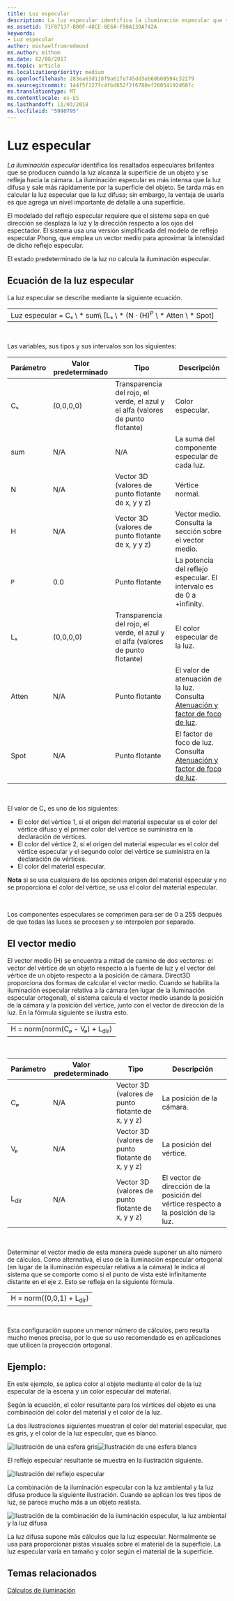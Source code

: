 ```yaml
---
title: Luz especular
description: La luz especular identifica la iluminación especular que se produce cuando la luz alcanza la superficie de un objeto y vuelve a reflejarse hacia la cámara.
ms.assetid: 71F87137-B00F-48CE-8E6A-F98A139A742A
keywords:
- Luz especular
author: michaelfromredmond
ms.author: mithom
ms.date: 02/08/2017
ms.topic: article
ms.localizationpriority: medium
ms.openlocfilehash: 283ea63d118f9a61fe745dd3eb60b68594c32279
ms.sourcegitcommit: 144f5f127fc4fbd852f2f6780ef26054192d68fc
ms.translationtype: MT
ms.contentlocale: es-ES
ms.lasthandoff: 11/03/2018
ms.locfileid: "5990795"
---
```

# <a name="specular-lighting"></a>Luz especular


*La iluminación especular* identifica los resaltados especulares brillantes que se producen cuando la luz alcanza la superficie de un objeto y se refleja hacia la cámara. La iluminación especular es más intensa que la luz difusa y sale más rápidamente por la superficie del objeto. Se tarda más en calcular la luz especular que la luz difusa; sin embargo, la ventaja de usarla es que agrega un nivel importante de detalle a una superficie.

El modelado del reflejo especular requiere que el sistema sepa en qué dirección se desplaza la luz y la dirección respecto a los ojos del espectador. El sistema usa una versión simplificada del modelo de reflejo especular Phong, que emplea un vector medio para aproximar la intensidad de dicho reflejo especular.

El estado predeterminado de la luz no calcula la iluminación especular.

## <a name="span-idspecularlightingequationspanspan-idspecularlightingequationspanspan-idspecularlightingequationspanspecular-lighting-equation"></a><span id="Specular_Lighting_Equation"></span><span id="specular_lighting_equation"></span><span id="SPECULAR_LIGHTING_EQUATION"></span>Ecuación de la luz especular


La luz especular se describe mediante la siguiente ecuación.

|                                                                             |
|-----------------------------------------------------------------------------|
| Luz especular = Cₛ \ * sum\ [Lₛ \ * (N · (H)<sup>P</sup> \ * Atten \ * Spot\] |

 

Las variables, sus tipos y sus intervalos son los siguientes:

| Parámetro    | Valor predeterminado | Tipo                                                             | Descripción                                                                                            |
|--------------|---------------|------------------------------------------------------------------|--------------------------------------------------------------------------------------------------------|
| Cₛ           | (0,0,0,0)     | Transparencia del rojo, el verde, el azul y el alfa (valores de punto flotante) | Color especular.                                                                                        |
| sum          | N/A           | N/A                                                              | La suma del componente especular de cada luz.                                                          |
| N            | N/A           | Vector 3D (valores de punto flotante de x, y y z)                    | Vértice normal.                                                                                         |
| H            | N/A           | Vector 3D (valores de punto flotante de x, y y z)                    | Vector medio. Consulta la sección sobre el vector medio.                                                |
| <sup>P</sup> | 0.0           | Punto flotante                                                   | La potencia del reflejo especular. El intervalo es de 0 a +infinity.                                                     |
| Lₛ           | (0,0,0,0)     | Transparencia del rojo, el verde, el azul y el alfa (valores de punto flotante) | El color especular de la luz.                                                                                  |
| Atten        | N/A           | Punto flotante                                                   | El valor de atenuación de la luz. Consulta [Atenuación y factor de foco de luz](attenuation-and-spotlight-factor.md). |
| Spot         | N/A           | Punto flotante                                                   | El factor de foco de luz. Consulta [Atenuación y factor de foco de luz](attenuation-and-spotlight-factor.md).        |

 

El valor de Cₛ es uno de los siguientes:

-   El color del vértice 1, si el origen del material especular es el color del vértice difuso y el primer color del vértice se suministra en la declaración de vértices.
-   El color del vértice 2, si el origen del material especular es el color del vértice especular y el segundo color del vértice se suministra en la declaración de vértices.
-   El color del material especular.

**Nota**  si se usa cualquiera de las opciones origen del material especular y no se proporciona el color del vértice, se usa el color del material especular.

 

Los componentes especulares se comprimen para ser de 0 a 255 después de que todas las luces se procesen y se interpolen por separado.

## <a name="span-idthehalfwayvectorspanspan-idthehalfwayvectorspanspan-idthehalfwayvectorspanthe-halfway-vector"></a><span id="The_Halfway_Vector"></span><span id="the_halfway_vector"></span><span id="THE_HALFWAY_VECTOR"></span>El vector medio


El vector medio (H) se encuentra a mitad de camino de dos vectores: el vector del vértice de un objeto respecto a la fuente de luz y el vector del vértice de un objeto respecto a la posición de cámara. Direct3D proporciona dos formas de calcular el vector medio. Cuando se habilita la iluminación especular relativa a la cámara (en lugar de la iluminación especular ortogonal), el sistema calcula el vector medio usando la posición de la cámara y la posición del vértice, junto con el vector de dirección de la luz. En la fórmula siguiente se ilustra esto.

|                                           |
|-------------------------------------------|
| H = norm(norm(Cₚ - Vₚ) + L<sub>dir</sub>) |

 

| Parámetro       | Valor predeterminado | Tipo                                          | Descripción                                                  |
|-----------------|---------------|-----------------------------------------------|--------------------------------------------------------------|
| Cₚ              | N/A           | Vector 3D (valores de punto flotante de x, y y z) | La posición de la cámara.                                             |
| Vₚ              | N/A           | Vector 3D (valores de punto flotante de x, y y z) | La posición del vértice.                                             |
| L<sub>dir</sub> | N/A           | Vector 3D (valores de punto flotante de x, y y z) | El vector de dirección de la posición del vértice respecto a la posición de la luz. |

 

Determinar el vector medio de esta manera puede suponer un alto número de cálculos. Como alternativa, el uso de la iluminación especular ortogonal (en lugar de la iluminación especular relativa a la cámara) le indica al sistema que se comporte como si el punto de vista esté infinitamente distante en el eje z. Esto se refleja en la siguiente fórmula.

|                                     |
|-------------------------------------|
| H = norm((0,0,1) + L<sub>dir</sub>) |

 

Esta configuración supone un menor número de cálculos, pero resulta mucho menos precisa, por lo que su uso recomendado es en aplicaciones que utilicen la proyección ortogonal.

## <a name="span-idexamplespanspan-idexamplespanspan-idexamplespanexample"></a><span id="Example"></span><span id="example"></span><span id="EXAMPLE"></span>Ejemplo:


En este ejemplo, se aplica color al objeto mediante el color de la luz especular de la escena y un color especular del material.

Según la ecuación, el color resultante para los vértices del objeto es una combinación del color del material y el color de la luz.

La dos ilustraciones siguientes muestran el color del material especular, que es gris, y el color de la luz especular, que es blanco.

![Ilustración de una esfera gris](images/amb1.jpg)![Ilustración de una esfera blanca](images/lightwhite.jpg)

El reflejo especular resultante se muestra en la ilustración siguiente.

![Ilustración del reflejo especular](images/lights.jpg)

La combinación de la iluminación especular con la luz ambiental y la luz difusa produce la siguiente ilustración. Cuando se aplican los tres tipos de luz, se parece mucho más a un objeto realista.

![Ilustración de la combinación de la iluminación especular, la luz ambiental y la luz difusa](images/lightads.jpg)

La luz difusa supone más cálculos que la luz especular. Normalmente se usa para proporcionar pistas visuales sobre el material de la superficie. La luz especular varía en tamaño y color según el material de la superficie.

## <a name="span-idrelated-topicsspanrelated-topics"></a><span id="related-topics"></span>Temas relacionados


[Cálculos de iluminación](mathematics-of-lighting.md)

 

 




